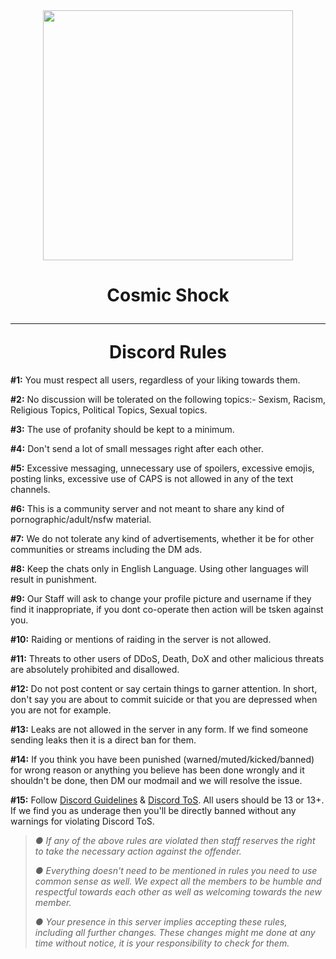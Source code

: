 <div align="center">
    <img src="https://media.discordapp.net/attachments/877923668385206312/883595844299935794/1624961859544.jpg" width="400px">
</div>
<div align="center">
<h1>Cosmic Shock <hr> Discord Rules</h1>
</div>

**#1:** You must respect all users, regardless of your liking towards them.

**#2:** No discussion will be tolerated on the following topics:- Sexism, Racism, Religious Topics, Political Topics, Sexual topics.

**#3:** The use of profanity should be kept to a minimum.

**#4:** Don't send a lot of small messages right after each other.

**#5:** Excessive messaging, unnecessary use of spoilers, excessive emojis, posting links, excessive use of CAPS is not allowed in any of the text channels.

**#6:** This is a community server and not meant to share any kind of pornographic/adult/nsfw material.

**#7:** We do not tolerate any kind of advertisements, whether it be for other communities or streams including the DM ads.

**#8:** Keep the chats only in English Language. Using other languages will result in punishment.

**#9:** Our Staff will ask to change your profile picture and username if they find it inappropriate, if you dont co-operate then action will be tsken against you.

**#10:** Raiding or mentions of raiding in the server is not allowed.

**#11:** Threats to other users of DDoS, Death, DoX and other malicious threats are absolutely prohibited and disallowed.

**#12:** Do not post content or say certain things to garner attention. In short, don't say you are about to commit suicide or that you are depressed when you are not for example.

**#13:** Leaks are not allowed in the server in any form. If we find someone sending leaks then it is a direct ban for them.

**#14:** If you think you have been punished (warned/muted/kicked/banned) for wrong reason or anything you believe has been done wrongly and it shouldn't be done, then DM our modmail and we will resolve the issue.

**#15:** Follow [Discord Guidelines](https://discordapp.com/guidelines) & [Discord ToS](https://discordapp.com/terms). All users should be 13 or 13+. If we find you as underage then you'll be directly banned without any warnings for violating Discord ToS.


> *●  If any of the above rules are violated then staff reserves the right to take the necessary action against the offender.*
> 
> *●  Everything doesn't need to be mentioned in rules you need to use  common sense as well. We expect all the members to be humble and respectful towards each other as well as welcoming towards the new member.*
>
> *●  Your presence in this server implies accepting these rules, including all further changes. These changes might me done at any time without notice, it is your responsibility to check for them.*

